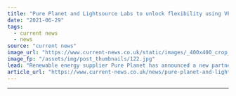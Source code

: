 ```yaml
---
title: "Pure Planet and Lightsource Labs to unlock flexibility using VPP"
date: "2021-06-29"
tags: 
  - current news
  - news
source: "current news"
image_url: "https://www.current-news.co.uk/static/images/_400x400_crop_center-center/Lightsource-Labs-credit-Lightsource-BP-shutterstock.jpg"
image_fp: "/assets/img/post_thumbnails/122.jpg"
lead: "​Renewable energy supplier Pure Planet has announced a new partnership with Lightsource Labs to use its energy management technology to unlock flexibility."
article_url: "https://www.current-news.co.uk/news/pure-planet-and-lightsource-labs-to-unlock-flexibility-using-vpp?utm_source=rss-feeds&utm_medium=rss&utm_campaign=rss"
---
```


---
